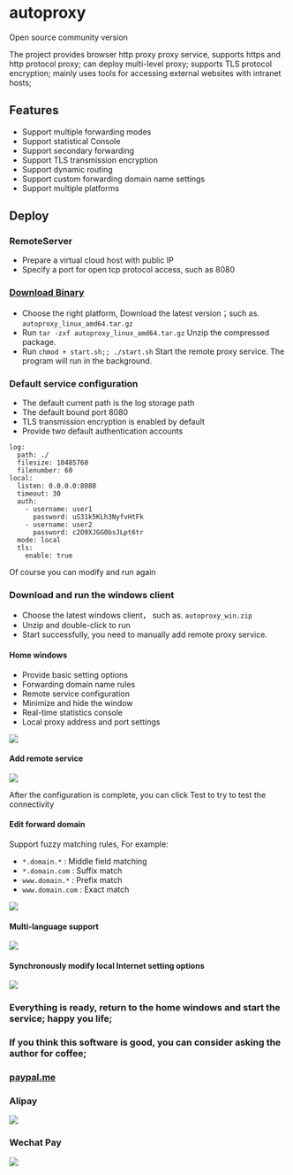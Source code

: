 # autoproxy
Open source community version

The project provides browser http proxy proxy service, supports https and http protocol proxy; can deploy multi-level proxy; supports TLS protocol encryption; mainly uses tools for accessing external websites with intranet hosts;

## Features
- Support multiple forwarding modes
- Support statistical Console
- Support secondary forwarding
- Support TLS transmission encryption
- Support dynamic routing
- Support custom forwarding domain name settings
- Support multiple platforms

## Deploy

### RemoteServer
- Prepare a virtual cloud host with public IP
- Specify a port for open tcp protocol access, such as 8080

### [Download Binary](https://github.com/easymesh/autoproxy/releases)

- Choose the right platform, Download the latest version；such as. `autoproxy_linux_amd64.tar.gz`
- Run `tar -zxf autoproxy_linux_amd64.tar.gz` Unzip the compressed package.
- Run `chmod + start.sh;; ./start.sh` Start the remote proxy service. The program will run in the background.

### Default service configuration
- The default current path is the log storage path
- The default bound port 8080
- TLS transmission encryption is enabled by default
- Provide two default authentication accounts


```
log:
  path: ./
  filesize: 10485760
  filenumber: 60
local:
  listen: 0.0.0.0:8080
  timeout: 30
  auth:
    - username: user1
      password: uS31k5KLh3NyfvHtFk
    - username: user2
      password: c2O9XJGG0bsJLpt6tr
  mode: local
  tls:
    enable: true
```
Of course you can modify and run again

### Download and run the windows client
- Choose the latest windows client， such as. `autoproxy_win.zip`
- Unzip and double-click to run
- Start successfully, you need to manually add remote proxy service.

#### Home windows
- Provide basic setting options
- Forwarding domain name rules
- Remote service configuration
- Minimize and hide the window
- Real-time statistics console
- Local proxy address and port settings

![](./docs/main.PNG)

#### Add remote service

![](./docs/remoteproxy.PNG)

After the configuration is complete, you can click Test to try to test the connectivity

#### Edit forward domain

Support fuzzy matching rules, For example:

- `*.domain.*` : Middle field matching
- `*.domain.com` : Suffix match
- `www.domain.*` : Prefix match
- `www.domain.com` : Exact match

![](./docs/domain.PNG)


#### Multi-language support

![](./docs/language.PNG)

#### Synchronously modify local Internet setting options

![](./docs/setting.go.PNG)

### Everything is ready, return to the home windows and start the service; happy you life;

### If you think this software is good, you can consider asking the author for coffee;

### [paypal.me](https://paypal.me/lixiangyun)

### Alipay
![](./autoproxy_win/static/sponsor1.jpg)

### Wechat Pay 
![](./autoproxy_win/static/sponsor2.jpg)
